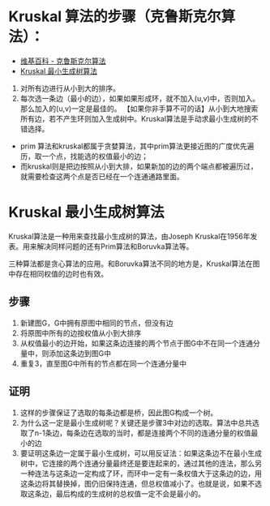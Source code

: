 # Kruskal 算法的步骤（克鲁斯克尔算法）：

- [维基百科 - 克鲁斯克尔算法](https://zh.wikipedia.org/wiki/%E5%85%8B%E9%B2%81%E6%96%AF%E5%85%8B%E5%B0%94%E6%BC%94%E7%AE%97%E6%B3%95)
- [Kruskal 最小生成树算法](http://blog.jobbole.com/83939/)

1. 对所有边进行从小到大的排序。
2. 每次选一条边（最小的边），如果如果形成环，就不加入(u,v)中，否则加入。那么加入的(u,v)一定是最佳的。
【如果你非手算不可的话】从小到大地搜索所有边，若不产生环则加入生成树中。Kruskal算法是手动求最小生成树的不错选择。

- prim 算法和kruskal都属于贪婪算法，其中prim算法更接近图的广度优先遍历，取一个点，找能选的权值最小的边；
- 而kruskal则是把边按照从小到大排，如果新加的边的两个端点都被遍历过，就需要检查这两个点是否已经在一个连通通路里面。

# Kruskal 最小生成树算法
Kruskal算法是一种用来查找最小生成树的算法，由Joseph Kruskal在1956年发表。用来解决同样问题的还有Prim算法和Boruvka算法等。

三种算法都是贪心算法的应用。和Boruvka算法不同的地方是，Kruskal算法在图中存在相同权值的边时也有效。

## 步骤
1. 新建图G，G中拥有原图中相同的节点，但没有边
2. 将原图中所有的边按权值从小到大排序
3. 从权值最小的边开始，如果这条边连接的两个节点于图G中不在同一个连通分量中，则添加这条边到图G中
4. 重复3，直至图G中所有的节点都在同一个连通分量中

## 证明
1. 这样的步骤保证了选取的每条边都是桥，因此图G构成一个树。
2. 为什么这一定是最小生成树呢？关键还是步骤3中对边的选取。算法中总共选取了n-1条边，每条边在选取的当时，都是连接两个不同的连通分量的权值最小的边
3. 要证明这条边一定属于最小生成树，可以用反证法：如果这条边不在最小生成树中，它连接的两个连通分量最终还是要连起来的，通过其他的连法，那么另一种连法与这条边一定构成了环，而环中一定有一条权值大于这条边的边，用这条边将其替换掉，图仍旧保持连通，但总权值减小了。也就是说，如果不选取这条边，最后构成的生成树的总权值一定不会是最小的。





